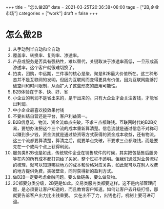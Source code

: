 +++
title = "怎么做2B"
date = 2021-03-25T20:36:38+08:00
tags = ["2B,企业市场"]
categories = ["work"]
draft = false
+++

# 怎么做2B
1. 从手动到半自动和全自动
1. 覆盖率、转换率、复购率、渗透率。
1. 产品或服务是否具有强粘性，难以替代，关键取决于渗透率高低，一旦形成高渗透率，这个客户就很难切换了。
1. 拍卖，团购，中远期，三件事的核心是聚，聚是B2B最大价值所在。这三种形态并不是互联网的发明，但因为互联网而变得更具有价值，因为互联网能够打破空间和时间限制，从而扩大了这些形态的应用可能性。
1. B2B体验在于多、快、好、省
1. 小企业的利润不是省出来的，是干出来的。只有大企业才会关注省钱，才能省出利润。
1. 中小企业最喜欢按效果付钱
1. 不要纠结自营还是平台，客户利益第一。
1. B2B信息流、物流、资金流单点突破，不求三点都赚钱。互联网时代的B2B交易，要想办法把这个三个流的成本重新算清楚。信息流就是通过信息不对称可以赚到多少钱，资金流就是通过垫资等方式获得的资金成本收益，还有物流。这三个流都要算清楚，算清之后，就要单点突破，不要求三点都赚钱，而是要先在一个或两个点上获得利润。
1. 服务类B2B也是如此，传统软件企业在销售软件的时候，其实把包括售后服务等在内的所有成本都打包给了买家，整个过程不透明。但我们通过对业务流程的梳理，就可以知道哪些地方的成本和价格对应关系，如此就可以在别人收费的地方提供免费，突破壁垒，同时获得新的盈利方式。
1. 做B2B一定要考虑金融问题。要么做链条，要么做货物。
1. 2C都要分类分级，2B更是如此。交易类服务类都要这样。这不是内部管理问题，是必须要让客户知道的，而且教育客户知道。如何让客户去升级打怪，那就要告诉客户出力比出钱重要。 实在出不了力，出钱也行。机制上要可进可退。
